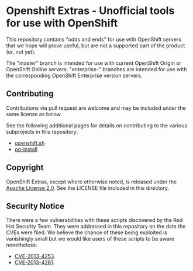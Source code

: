 Openshift Extras - Unofficial tools for use with OpenShift
==========================================================

This repository contains "odds and ends" for use with OpenShift servers
that we hope will prove useful, but are not a supported part of the
product (or, not yet).

The "master" branch is intended for use with current OpenShift Origin or
OpenShift Online servers. "enterprise-" branches are intended for use with
the corresponding OpenShift Enterprise version servers.

Contributing
----------------------

Contributions via pull request are welcome and may be included under the
same license as below.

See the following additional pages for details on contributing to the various
subprojects in this repository:

* [openshift.sh](https://github.com/openshift/openshift-extras/blob/enterprise-2.0/enterprise/install-scripts/README.md)
* [oo-install](https://github.com/brenton/openshift-extras/blob/enterprise-2.0/oo-install/README.md#contributing)

Copyright
----------------------

OpenShift Extras, except where otherwise noted, is released under the
[Apache License 2.0](http://www.apache.org/licenses/LICENSE-2.0.html).
See the LICENSE file included in this directory.

Security Notice
----------------------
There were a few vulnerabilities with these scripts discovered by the Red Hat
Security Team.  They were addressed in this repository on the date the CVEs
were filed.  We believe the chance of these being exploited is vanishingly
small but we would like users of these scripts to be aware nonetheless:

* [CVE-2013-4253](https://access.redhat.com/security/cve/CVE-2013-4253).
* [CVE-2013-4281](https://access.redhat.com/security/cve/CVE-2013-4281).

